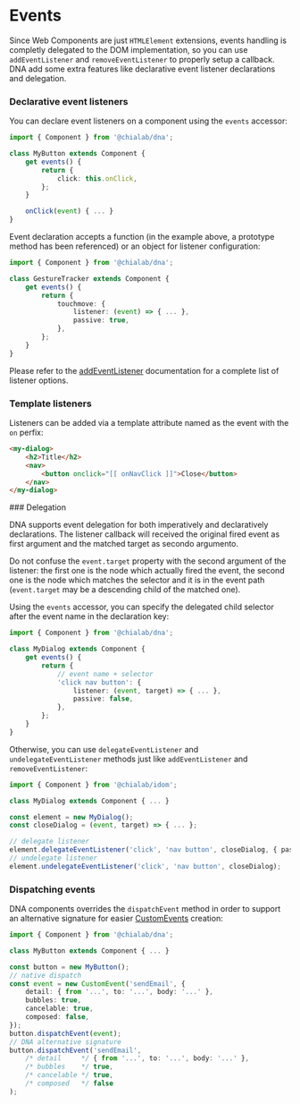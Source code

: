 # Events

Since Web Components are just `HTMLElement` extensions, events handling is completly delegated to the DOM implementation, so you can use `addEventListener` and `removeEventListener` to properly setup a callback. DNA add some extra features like declarative event listener declarations and delegation.

### Declarative event listeners

You can declare event listeners on a component using the `events` accessor:

```ts
import { Component } from '@chialab/dna';

class MyButton extends Component {
    get events() {
        return {
            click: this.onClick,
        };
    }

    onClick(event) { ... }
}
```

Event declaration accepts a function (in the example above, a prototype method has been referenced) or an object for listener configuration:

```ts
import { Component } from '@chialab/dna';

class GestureTracker extends Component {
    get events() {
        return {
            touchmove: {
                listener: (event) => { ... },
                passive: true,
            },
        };
    }
}
```

<aside class="note">

Please refer to the [addEventListener](https://developer.mozilla.org/it/docs/Web/API/Element/addEventListener) documentation for a complete list of listener options.

</aside>

### Template listeners

Listeners can be added via a template attribute named as the event with the `on` perfix:

```html
<my-dialog>
    <h2>Title</h2>
    <nav>
        <button onclick="[[ onNavClick ]]">Close</button>
    </nav>
</my-dialog>
```

### Delegation

DNA supports event delegation for both imperatively and declaratively declarations. The listener callback will received the original fired event as first argument and the matched target as secondo argumento.

<aside class="note">

Do not confuse the `event.target` property with the second argument of the listener: the first one is the node which actually fired the event, the second one is the node which matches the selector and it is in the event path (`event.target` may be a descending child of the matched one).

</aside>

Using the `events` accessor, you can specify the delegated child selector after the event name in the declaration key:

```ts
import { Component } from '@chialab/dna';

class MyDialog extends Component {
    get events() {
        return {
            // event name + selector
            'click nav button': {
                listener: (event, target) => { ... },
                passive: false,
            },
        };
    }
}
```

Otherwise, you can use `delegateEventListener` and `undelegateEventListener` methods just like `addEventListener` and `removeEventListener`:

```ts
import { Component } from '@chialab/idom';

class MyDialog extends Component { ... }

const element = new MyDialog();
const closeDialog = (event, target) => { ... };

// delegate listener
element.delegateEventListener('click', 'nav button', closeDialog, { passive: false });
// undelegate listener
element.undelegateEventListener('click', 'nav button', closeDialog);
```

### Dispatching events

DNA components overrides the `dispatchEvent` method in order to support an alternative signature for easier [CustomEvents](https://developer.mozilla.org/en-US/docs/Web/Guide/Events/Creating_and_triggering_events) creation:

```ts
import { Component } from '@chialab/dna';

class MyButton extends Component { ... }

const button = new MyButton();
// native dispatch
const event = new CustomEvent('sendEmail', {
    detail: { from '...', to: '...', body: '...' },
    bubbles: true,
    cancelable: true,
    composed: false,
});
button.dispatchEvent(event);
// DNA alternative signature
button.dispatchEvent('sendEmail',
    /* detail     */ { from '...', to: '...', body: '...' },
    /* bubbles    */ true,
    /* cancelable */ true,
    /* composed   */ false
);
```
